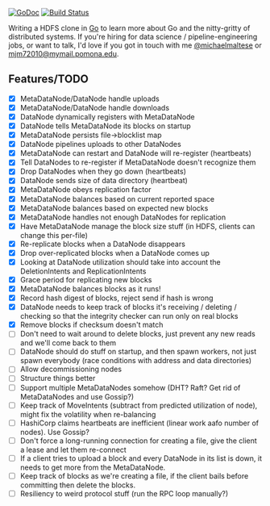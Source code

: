 [![GoDoc](https://godoc.org/github.com/michaelmaltese/golang-distributed-filesystem?status.png)](https://godoc.org/github.com/michaelmaltese/golang-distributed-filesystem) [![Build Status](https://travis-ci.org/michaelmaltese/golang-distributed-filesystem.svg?branch=master)](https://travis-ci.org/michaelmaltese/golang-distributed-filesystem)

Writing a HDFS clone in [Go](http://golang.org) to learn more about Go and the nitty-gritty of distributed systems. If you're hiring for data science / pipeline-engineering jobs, or want to talk, I'd love if you got in touch with me [@michaelmaltese](https://twitter.com/michaelmaltese) or [mjm72010@mymail.pomona.edu](mailto:mjm72010@mymail.pomona.edu).

## Features/TODO

- [x] MetaDataNode/DataNode handle uploads
- [x] MetaDataNode/DataNode handle downloads
- [x] DataNode dynamically registers with MetaDataNode
- [x] DataNode tells MetaDataNode its blocks on startup
- [x] MetaDataNode persists file->blocklist map
- [x] DataNode pipelines uploads to other DataNodes
- [x] MetaDataNode can restart and DataNode will re-register (heartbeats)
- [x] Tell DataNodes to re-register if MetaDataNode doesn't recognize them
- [x] Drop DataNodes when they go down (heartbeats)
- [x] DataNode sends size of data directory (heartbeat)
- [x] MetaDataNode obeys replication factor
- [x] MetaDataNode balances based on current reported space
- [x] MetaDataNode balances based on expected new blocks
- [x] MetaDataNode handles not enough DataNodes for replication
- [x] Have MetaDataNode manage the block size stuff (in HDFS, clients can change this per-file)
- [x] Re-replicate blocks when a DataNode disappears
- [x] Drop over-replicated blocks when a DataNode comes up
- [x] Looking at DataNode utilization should take into account the DeletionIntents and ReplicationIntents
- [x] Grace period for replicating new blocks
- [x] MetaDataNode balances blocks as it runs!
- [x] Record hash digest of blocks, reject send if hash is wrong
- [x] DataNode needs to keep track of blocks it's receiving / deleting / checking so that the integrity checker can run only on real blocks
- [x] Remove blocks if checksum doesn't match
- [ ] Don't need to wait around to delete blocks, just prevent any new reads and we'll come back to them
- [ ] DataNode should do stuff on startup, and then spawn workers, not just spawn everybody (race conditions with address and data directories)
- [ ] Allow decommissioning nodes
- [ ] Structure things better
- [ ] Support multiple MetaDataNodes somehow (DHT? Raft? Get rid of MetaDataNodes and use Gossip?)
- [ ] Keep track of MoveIntents (subtract from predicted utilization of node), might fix the volatility when re-balancing
- [ ] HashiCorp claims heartbeats are inefficient (linear work aafo number of nodes). Use Gossip?
- [ ] Don't force a long-running connection for creating a file, give the client a lease and let them re-connect
- [ ] If a client tries to upload a block and every DataNode in its list is down, it needs to get more from the MetaDataNode.
- [ ] Keep track of blocks as we're creating a file, if the client bails before committing then delete the blocks.
- [ ] Resiliency to weird protocol stuff (run the RPC loop manually?)